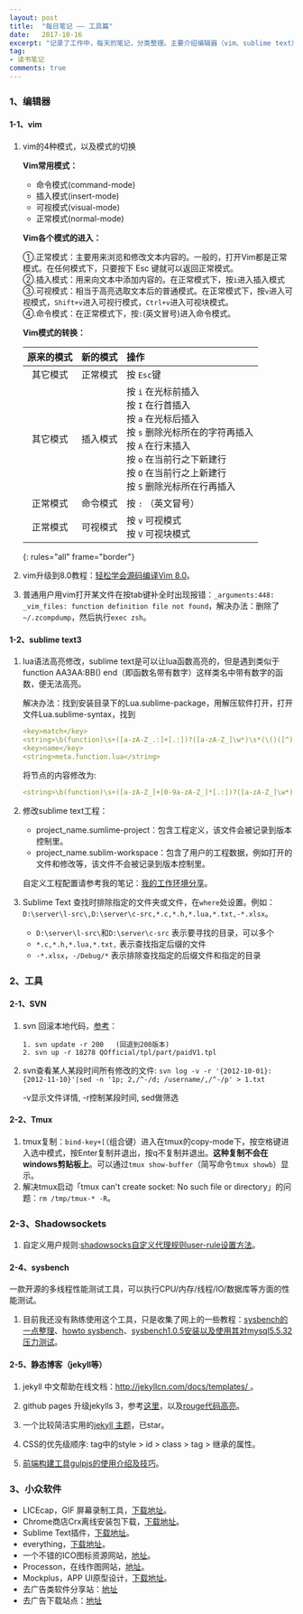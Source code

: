 ```yaml
---
layout: post
title:  "每日笔记 —— 工具篇"
date:   2017-10-16
excerpt: "记录了工作中，每天的笔记，分类整理。主要介绍编辑器（vim、sublime text）、相关工具使用介绍以及收集的一些小众软件或者在线工具等"
tag:
- 读书笔记
comments: true
---
```


### 1、编辑器

#### 1-1、vim

1. vim的4种模式，以及模式的切换

	**Vim常用模式：**
	
	- 命令模式(command-mode)
	- 插入模式(insert-mode)
	- 可视模式(visual-mode)
	- 正常模式(normal-mode) 

	**Vim各个模式的进入：**

	①.正常模式：主要用来浏览和修改文本内容的。一般的，打开Vim都是正常模式。在任何模式下，只要按下 Esc 键就可以返回正常模式。  
	②.插入模式：用来向文本中添加内容的。在正常模式下，按`i`进入插入模式  
	③.可视模式：相当于高亮选取文本后的普通模式。在正常模式下，按`v`进入可视模式，`Shift+v`进入可视行模式，`Ctrl+v`进入可视块模式。  
	④.命令模式：在正常模式下，按`:`(英文冒号)进入命令模式。

	**Vim模式的转换：**

	|原来的模式	| 新的模式	|操作			|
	|:-------:	|:---------:|:-------------	|
	|其它模式	|正常模式	|按 `Esc`键|
	|其它模式	|插入模式	|按 `i` 在光标前插入<br>按 `I` 在行首插入<br>按 `a` 在光标后插入<br>按 `s` 删除光标所在的字符再插入<br>按 `A` 在行末插入<br>按 `o` 在当前行之下新建行<br>按 `O` 在当前行之上新建行<br>按 `S` 删除光标所在行再插入|
	|正常模式	|命令模式	|按 `:` （英文冒号）|
	|正常模式	|可视模式	|按 `v` 可视模式<br> 按 `V` 可视块模式|
	{: rules="all" frame="border"}

2. vim升级到8.0教程：[轻松学会源码编译Vim 8.0](http://www.linuxprobe.com/easymake-vim8.html)。

3. 普通用户用vim打开某文件在按tab键补全时出现报错：`_arguments:448: _vim_files: function definition file not found`，解决办法：删除了`~/.zcompdump`，然后执行`exec zsh`。

#### 1-2、sublime text3

1. lua语法高亮修改，sublime text是可以让lua函数高亮的，但是遇到类似于function AA3AA:BB() end（即函数名带有数字）这样类名中带有数字的函数，便无法高亮。

	解决办法：找到安装目录下的Lua.sublime-package，用解压软件打开，打开文件Lua.sublime-syntax，找到

	```yaml
	<key>match</key>
	<string>\b(function)\s+([a-zA-Z_.:]+[.:])?([a-zA-Z_]\w*)\s*(\()([^)]*)(\))</string>
	<key>name</key>
	<string>meta.function.lua</string>
	```
	将<string>节点的内容修改为:
	```yaml
	<string>\b(function)\s+([a-zA-Z_]+[0-9a-zA-Z_]*[.:])?([a-zA-Z_]\w*)\s*(\()([^)]*)(\))</string>
	```

2. 修改sublime text工程：

	- project_name.sumlime-project：包含工程定义，该文件会被记录到版本控制里。
	- project_name.sublim-workspace：包含了用户的工程数据，例如打开的文件和修改等，该文件不会被记录到版本控制里。

	自定义工程配置请参考我的笔记：[我的工作环境分享](http://domicat.me/my-working-env/)。

3. Sublime Text 查找时排除指定的文件夹或文件，在`where`处设置。例如：`D:\server\l-src\,D:\server\c-src,*.c,*.h,*.lua,*.txt,-*.xlsx`。

	- `D:\server\l-src\`和`D:\server\c-src` 表示要寻找的目录，可以多个
	- `*.c,*.h,*.lua,*.txt,` 表示查找指定后缀的文件
	- `-*.xlsx`，`-/Debug/*` 表示排除查找指定的后缀文件和指定的目录


### 2、工具

#### 2-1、SVN

1. svn 回滚本地代码，[参考](http://blog.sina.com.cn/s/blog_6ad5907b0102uyqy.html)：

    ~~~
	1. svn update -r 200   (回退到200版本)  
    2. svn up -r 18278 QOfficial/tpl/part/paidV1.tpl 
	~~~

2. svn查看某人某段时间所有修改的文件: `svn log -v -r '{2012-10-01}:{2012-11-10}'|sed -n '1p; 2,/^-/d; /username/,/^-/p' > 1.txt`

	-v显示文件详情, -r控制某段时间, sed做筛选

#### 2-2、Tmux

1. tmux复制：`bind-key+[`（组合键）进入在tmux的copy-mode下，按空格键进入选中模式，按Enter复制并退出，按q不复制并退出。**这种复制不会在windows剪贴板上**。可以通过`tmux show-buffer`（简写命令`tmux showb`）显示。
2. 解决tmux启动「tmux can't create socket: No such file or directory」的问题：`rm /tmp/tmux-* -R`。

### 2-3、Shadowsockets

1. 自定义用户规则:[shadowsocks自定义代理规则user-rule设置方法](https://www.duoluodeyu.com/1337.html)。

#### 2-4、sysbench

一款开源的多线程性能测试工具，可以执行CPU/内存/线程/IO/数据库等方面的性能测试。

1. 目前我还没有熟练使用这个工具，只是收集了网上的一些教程：[sysbench的一点整理](http://int64.me/2017/sysbench%E7%9A%84%E4%B8%80%E7%82%B9%E6%95%B4%E7%90%86.html)、[howto sysbench](https://www.centoshowtos.org/commands/sysbench/)、[sysbench1.0.5安装以及使用其对mysql5.5.32压力测试](https://www.601849.com/post/90.html)。

#### 2-5、静态博客（jekyll等）

1. jekyll 中文帮助在线文档：[http://jekyllcn.com/docs/templates/ ](http://jekyllcn.com/docs/templates/ )。

2. github pages 升级jekylls 3，参考[这里](https://oncemore2020.github.io/blog/upgrade-jekyll/)，以及[rouge代码高亮](http://rouge.jneen.net/)。

3. 一个比较简洁实用的[jekyll 主题](https://github.com/Gaohaoyang/gaohaoyang.github.io)，已star。

4. CSS的优先级顺序: tag中的style > id > class > tag > 继承的属性。

5. [前端构建工具gulpjs的使用介绍及技巧](http://www.cnblogs.com/2050/p/4198792.html)。


### 3、小众软件

- LICEcap，GIF 屏幕录制工具，[下载地址](https://www.appinn.com/licecap/)。
- Chrome商店Crx离线安装包下载，[下载地址](https://yurl.sinaapp.com/crx.php)。
- Sublime Text插件，[下载地址](https://packagecontrol.io/)。
- everything，[下载地址](http://www.voidtools.com/downloads/)。
- 一个不错的ICO图标资源网站，[地址](https://www.easyicon.net/)。
- Processon，在线作图网站，[地址](https://www.processon.com/)。
- Mockplus，APP UI原型设计，[下载地址](https://www.mockplus.cn/)。
- 去广告类软件分享站：[地址](http://www.zdfans.com/)
- 去广告下载站点：[地址](https://www.nocmd.com/)